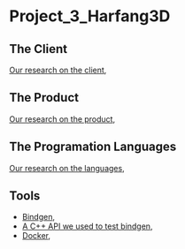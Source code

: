 # Project_3_Harfang3D

## The Client

[Our research on the client](Client.md),

## The Product

[Our research on the product](Product.md),

## The Programation Languages

[Our research on the languages](Programation_languages.md),

## Tools

- [Bindgen](https://rust-lang.github.io/rust-bindgen/),
- [A C++ API we used to test bindgen](https://github.com/jackdalton/vector-cpp/blob/master/src/vector.h),
- [Docker](https://www.docker.com/),
